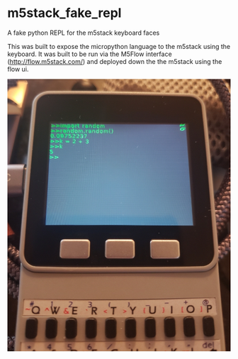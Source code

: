 # m5stack_fake_repl
A fake python REPL for the m5stack keyboard faces

This was built to expose the micropython language to the m5stack using the keyboard.
It was built to be run via the M5Flow interface (http://flow.m5stack.com/) and deployed down the the m5stack using the flow ui.

![Image of Fake REPL Running](https://raw.githubusercontent.com/follower46/m5stack_fake_repl/master/screenshot.jpg)
